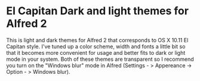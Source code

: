 # El Capitan Dark and light themes for Alfred 2
This is light and dark themes for Alfred 2 that corresponds to OS X 10.11 El Capitan style. I've tuned up a color scheme, width and fonts a little bit so that it becomes more convenient for usage and better fits to dark or light mode in your system. Both of these themes are transparent so I recommend you turn on the "Windows blur" mode in Alfred (Settings - > Appereance -> Option - > Windows blur). 

